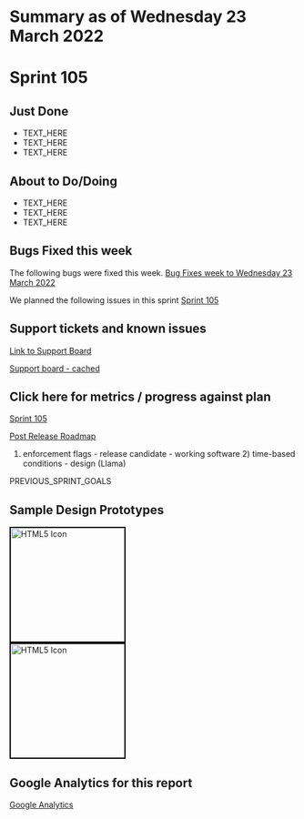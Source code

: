 # Summary as of Wednesday 23 March 2022 

# Sprint 105

## Just Done
* TEXT_HERE
* TEXT_HERE
* TEXT_HERE

## About to Do/Doing
* TEXT_HERE
* TEXT_HERE
* TEXT_HERE

## Bugs Fixed this week
The following bugs were fixed this week.
[Bug Fixes week to Wednesday 23 March 2022](graphs/bugs23032022.png)

We planned the following issues in this sprint 
[Sprint 105](graphs/sprint23032022.png)

## Support tickets and known issues
[Link to Support Board](https://collaboration.homeoffice.gov.uk/jira/secure/RapidBoard.jspa?rapidView=1717&selectedIssue=ASSB-253)

[Support board - cached](graphs/supportBoard23032022.png)

## Click here for metrics / progress against plan
[Sprint 105](graphs/progress23032022.png)

[Post Release Roadmap](graphs/roadmap23032022.png)

1) enforcement flags - release candidate - working software 2) time-based conditions - design (Llama)

PREVIOUS_SPRINT_GOALS

## Sample Design Prototypes
<a href="graphs/proto1_23032022.png"><img src="graphs/proto1_23032022.png" alt="HTML5 Icon" width="200" style="border:2px solid black"></a>
<br>
<a href="graphs/proto2_23032022.png"><img src="graphs/proto2_23032022.png" alt="HTML5 Icon" width="200" style="border:2px solid black"></a>
<br>


## Google Analytics for this report
[Google Analytics](graphs/GA23032022.png)

